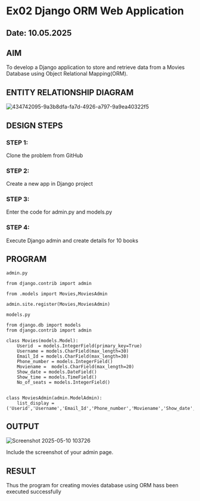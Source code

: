 # Ex02 Django ORM Web Application
## Date: 10.05.2025

## AIM
To develop a Django application to store and retrieve data from a Movies Database using Object Relational Mapping(ORM).

## ENTITY RELATIONSHIP DIAGRAM
![434742095-9a3b8dfa-fa7d-4926-a797-9a9ea40322f5](https://github.com/user-attachments/assets/8db21f58-fd77-4fa4-8cab-68ce18b9a38d)



## DESIGN STEPS

### STEP 1:
Clone the problem from GitHub

### STEP 2:
Create a new app in Django project

### STEP 3:
Enter the code for admin.py and models.py

### STEP 4:
Execute Django admin and create details for 10 books

## PROGRAM
```
admin.py

from django.contrib import admin

from .models import Movies,MoviesAdmin

admin.site.register(Movies,MoviesAdmin)
 
models.py

from django.db import models
from django.contrib import admin

class Movies(models.Model):
    Userid  = models.IntegerField(primary_key=True)
    Username = models.CharField(max_length=30)
    Email_Id = models.CharField(max_length=30)
    Phone_number = models.IntegerField()
    Moviename =  models.CharField(max_length=20)
    Show_date = models.DateField()
    Show_time = models.TimeField()
    No_of_seats = models.IntegerField()


class MoviesAdmin(admin.ModelAdmin):
    list_display = ('Userid','Username','Email_Id','Phone_number','Moviename','Show_date','Show_time','No_of_seats')

```
## OUTPUT
![Screenshot 2025-05-10 103726](https://github.com/user-attachments/assets/5ffe691d-3965-4f03-b90d-9dd62542f094)

Include the screenshot of your admin page.


## RESULT
Thus the program for creating movies database using ORM hass been executed successfully
